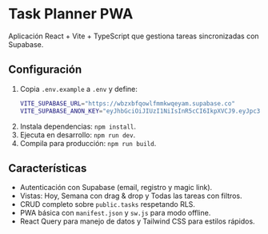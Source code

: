 # Task Planner PWA

Aplicación React + Vite + TypeScript que gestiona tareas sincronizadas con Supabase.

## Configuración

1. Copia `.env.example` a `.env` y define:
   ```bash
   VITE_SUPABASE_URL="https://wbzxbfqowlfmmkwqeyam.supabase.co"
   VITE_SUPABASE_ANON_KEY="eyJhbGciOiJIUzI1NiIsInR5cCI6IkpXVCJ9.eyJpc3MiOiJzdXBhYmFzZSIsInJlZiI6IndienhiZnFvd2xmbW1rd3FleWFtIiwicm9sZSI6ImFub24iLCJpYXQiOjE3NTY5ODUwMDQsImV4cCI6MjA3MjU2MTAwNH0.mJJ7yID73tUerWE_aiNw3ZE4o-Q9YrT39YN-iS2CksA"
   ```
2. Instala dependencias: `npm install`.
3. Ejecuta en desarrollo: `npm run dev`.
4. Compila para producción: `npm run build`.

## Características

- Autenticación con Supabase (email, registro y magic link).
- Vistas: Hoy, Semana con drag & drop y Todas las tareas con filtros.
- CRUD completo sobre `public.tasks` respetando RLS.
- PWA básica con `manifest.json` y `sw.js` para modo offline.
- React Query para manejo de datos y Tailwind CSS para estilos rápidos.
